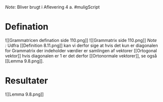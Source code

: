 *Note:* Bliver brugt i Aflevering 4 a.
#muligScript
# Defination
![[Grammatricen defination side 110.png]]
![[Grammatrix side 110.png]]
*Note :* Udfra [[Definition 8.11.png]] kan vi derfor sige at hvis det kun er diagonalen for Grammatrix der indeholder værdier er samlingen af vektorer [[Ortogonal vektor]] hvis diagonalen er 1 er det derfor [[Ortonormale vektorer]], se også [[Lemma 9.8.png]].

# Resultater
![[Lemma 9.8.png]]
